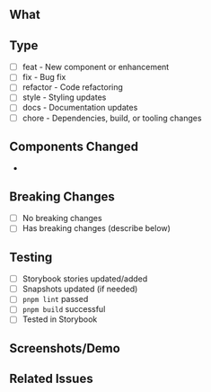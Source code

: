 ## What
<!-- Brief description of what this PR does -->

## Type
- [ ] feat - New component or enhancement
- [ ] fix - Bug fix
- [ ] refactor - Code refactoring
- [ ] style - Styling updates
- [ ] docs - Documentation updates
- [ ] chore - Dependencies, build, or tooling changes

## Components Changed
<!-- e.g., Button, Input, Table -->
-

## Breaking Changes
- [ ] No breaking changes
- [ ] Has breaking changes (describe below)

<!-- If breaking, describe what changed and migration steps -->

## Testing
- [ ] Storybook stories updated/added
- [ ] Snapshots updated (if needed)
- [ ] `pnpm lint` passed
- [ ] `pnpm build` successful
- [ ] Tested in Storybook

## Screenshots/Demo
<!-- Add before/after screenshots or Storybook link if applicable -->

## Related Issues
<!-- Closes #123 -->

